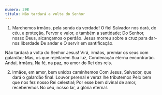 ```yaml
---
numero: 398
titulo: Não tardará a volta do Senhor
---
```

1. Marchemos irmãos, pela senda da verdade!
O fiel Salvador nos dará, do céu, a proteção,
Fervor e valor, e também a santidade;
Do Senhor, nosso Deus, alcançamos o perdão.
Jesus morreu sobre a cruz para dar-nos liberdade
De andar e O servir em santificação.

Não tardará a volta do Senhor Jesus!
Virá, irmãos, premiar os seus com galardão;
Mas, os que rejeitarem Sua luz,
Condenação eterna encontrarão.
Andai, irmãos,
Na fé, na paz, no amor do Rei dos reis.

2. Irmãos, em amor, bem unidos caminhemos
Com Jesus, Salvador, que dará o galardão final.
Louvor perenal e veraz lhe tributemos
Pelo bem que nos fez nosso Rei celestial;
Por esse bem divinal de amor, receberemos
No céu, nosso lar, a glória eternal.
